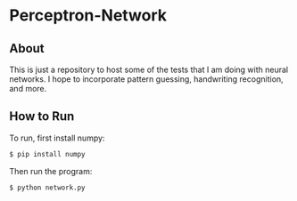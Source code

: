 # Perceptron-Network
## About
This is just a repository to host some of the tests that I am doing with neural
networks. I hope to incorporate pattern guessing, handwriting recognition, and
more.
## How to Run
To run, first install numpy:
```bash
$ pip install numpy
```
Then run the program:
```bash
$ python network.py
```
